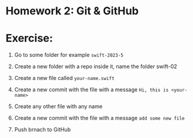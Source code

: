 # Homework 2: Git & GitHub


# Exercise:

1. Go to some folder for example `swift-2023-5`

2. Create a new folder with a repo inside it, name the folder swift-02

3. Create a new file called `your-name.swift`

4. Create a new commit with the file with a message `Hi, this is <your-name>`

5. Create any other file with any name

6. Create a new commit with the file with a message `add some new file`

7. Push brnach to GitHub
